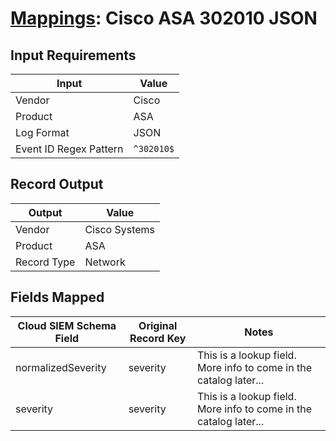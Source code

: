 # [Mappings](README.md): Cisco ASA 302010 JSON

## Input Requirements

|Input|Value|
|-----|-----|
|Vendor|Cisco|
|Product|ASA|
|Log Format|JSON|
|Event ID Regex Pattern|`^302010$`|

## Record Output

|Output|Value|
|------|-----|
|Vendor|Cisco Systems|
|Product|ASA|
|Record Type|Network|

## Fields Mapped

|Cloud SIEM Schema Field|Original Record Key|Notes|
|-----------------------|-------------------|-----|
|normalizedSeverity|severity|This is a lookup field. More info to come in the catalog later...|
|severity|severity|This is a lookup field. More info to come in the catalog later...|

